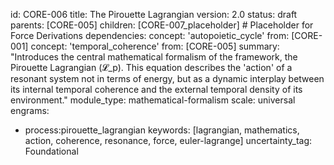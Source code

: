id: CORE-006
title: The Pirouette Lagrangian
version: 2.0
status: draft
parents: [CORE-005]
children: [CORE-007_placeholder] # Placeholder for Force Derivations
dependencies:
concept: 'autopoietic_cycle'
from: [CORE-001]
concept: 'temporal_coherence'
from: [CORE-005]
summary: "Introduces the central mathematical formalism of the framework, the Pirouette Lagrangian (𝓛_p). This equation describes the 'action' of a resonant system not in terms of energy, but as a dynamic interplay between its internal temporal coherence and the external temporal density of its environment."
module_type: mathematical-formalism
scale: universal
engrams:
 - process:pirouette_lagrangian
keywords: [lagrangian, mathematics, action, coherence, resonance, force, euler-lagrange]
uncertainty_tag: Foundational